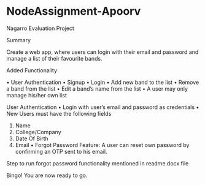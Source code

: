 
# NodeAssignment-Apoorv

Nagarro Evaluation Project
 
Summary

Create a web app, where users can login with their email and password and manage a list of their favourite bands.

Added Functionality

•	User Authentication
•	Signup
•	Login
•	Add new band to the list
•	Remove a band from the list
•	Edit a band’s name from the list
•	A user may only manage his/her own list

User Authentication
•	Login with user’s email and password as credentials
•	New Users must have the following fields 
1.	Name
2.	College/Company
3.	Date Of Birth
4.	Email 
•	Forgot Password Feature: A user can reset own password by confirming an OTP sent to his email. 

Step to run forgot password functionality mentioned in readme.docx file

Bingo! You are now ready to go.

